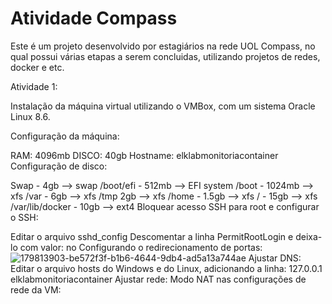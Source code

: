 # Atividade Compass
Este é um projeto desenvolvido por estagiários na rede UOL Compass, no qual possui várias etapas a serem concluidas, utilizando projetos de redes, docker e etc.

Atividade 1:

Instalação da máquina virtual utilizando o VMBox, com um sistema Oracle Linux 8.6.

Configuração da máquina:

RAM: 4096mb
DISCO: 40gb
Hostname: elklabmonitoriacontainer
Configuração de disco:

Swap - 4gb --> swap
/boot/efi - 512mb --> EFI system
/boot - 1024mb --> xfs
/var - 6gb --> xfs
/tmp 2gb --> xfs
/home - 1.5gb --> xfs
/ - 15gb --> xfs
/var/lib/docker - 10gb --> ext4
Bloquear acesso SSH para root e configurar o SSH:

Editar o arquivo sshd_config
Descomentar a linha PermitRootLogin e deixa-lo com valor: no
Configurando o redirecionamento de portas:![179813903-be572f3f-b1b6-4644-9db4-ad5a13a744ae](https://user-images.githubusercontent.com/109623573/179865405-82a69b32-07e5-42d9-b86f-e1699ea55807.png)
Ajustar DNS:
Editar o arquivo hosts do Windows e do Linux, adicionando a linha: 127.0.0.1 elklabmonitoriacontainer
Ajustar rede:
Modo NAT nas configurações de rede da VM:
